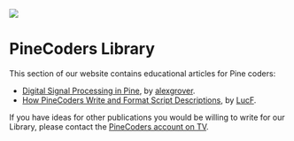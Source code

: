 <!-- Global site tag (gtag.js) - Google Analytics -->
<script async src="https://www.googletagmanager.com/gtag/js?id=UA-147975914-1"></script>
<script>
  window.dataLayer = window.dataLayer || [];
  function gtag(){dataLayer.push(arguments);}
  gtag('js', new Date());

  gtag('config', 'UA-147975914-1');
</script>

<link rel="icon" href="http://pinecoders.com/favicon.ico?v=2" />

[<img src="https://www.pinecoders.com/images/PineCodersLong.png">](https://www.pinecoders.com/)


# PineCoders Library

This section of our website contains educational articles for Pine coders:
- [Digital Signal Processing in Pine](https://www.pinecoders.com/techniques/dsp/), by [alexgrover](https://www.tradingview.com/u/alexgrover/#published-scripts).
- [How PineCoders Write and Format Script Descriptions](https://www.pinecoders.com/techniques/script_description/), by [LucF](https://www.tradingview.com/u/LucF/#published-scripts).

If you have ideas for other publications you would be willing to write for our Library, please contact the [PineCoders account on TV](https://www.tradingview.com/u/PineCoders/#published-scripts).

